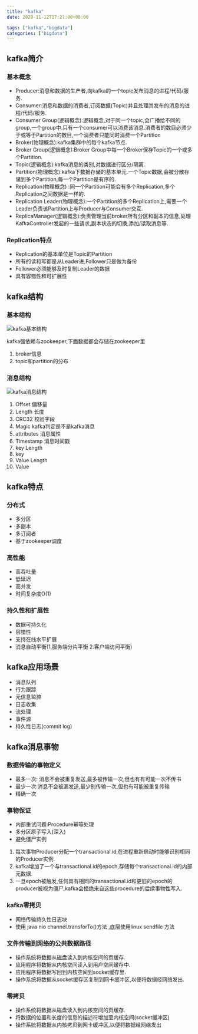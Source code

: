 ```yaml
---
title: "kafka"
date: 2020-11-12T17:27:00+08:00

tags: ["kafka","bigdata"]
categories: ["bigdata"]
---
```


## kafka简介

### 基本概念
- Producer:消息和数据的生产者,向kafka的一个topic发布消息的进程/代码/服务.
- Consumer:消息和数据的消费者,订阅数据(Topic)并且处理其发布的消息的进程/代码/服务.
- Consumer Group(逻辑概念):逻辑概念,对于同一个topic,会广播给不同的group,一个group中.只有一个consumer可以消费该消息.消费者的数目必须少于或等于Partition的数目,一个消费者只能同时消费一个Partition
- Broker(物理概念):kafka集群中的每个kafka节点.
- Broker Group(逻辑概念):Broker Group中每一个Broker保存Topic的一个或多个Partition.
- Topic(逻辑概念):kafka消息的类别,对数据进行区分/隔离.
- Partition(物理概念):kafka下数据存储的基本单元.一个Topic数据,会被分散存储到多个Partition,每一个Partition是有序的.
- Replication(物理概念) :同一个Partition可能会有多个Replication,多个Replication之间数据是一样的.
- Replication Leader(物理概念):一个Partition的多个Replication上,需要一个Leader负责该Partition上与Producer与Consumer交互.
- ReplicaManager(逻辑概念):负责管理当前broker所有分区和副本的信息,处理KafkaController发起的一些请求,副本状态的切换,添加/读取消息等.


### Replication特点
- Replication的基本单位是Topic的Partition
- 所有的读和写都是从Leader进,Follower只是做为备份
- Follower必须能够及时复制Leader的数据
- 具有容错性和可扩展性


## kafka结构

### 基本结构
![kafka基本结构](/img/bigdata/kafka/1.png)

kafka强依赖与zookeeper,下面数据都会存储在zookeeper里 
1. broker信息
2. topic和partition的分布

### 消息结构
![kafka消息结构](/img/bigdata/kafka/2.png)

1. Offset 偏移量
2. Length 长度
3. CRC32 校验字段 
4. Magic kafka判定是不是kafka消息
5. attributes 消息属性
6. Timestamp 消息时间戳
7. key Length
8. key
9. Value Length
10. Value

## kafka特点
### 分布式
- 多分区
- 多副本
- 多订阅者 
- 基于zookeeper调度

### 高性能
- 高吞吐量
- 低延迟
- 高并发
- 时间复杂度O(1)

### 持久性和扩展性
- 数据可持久化
- 容错性
- 支持在线水平扩展
- 消息自动平衡(1,服务端分片平衡 2.客户端访问平衡)

## kafka应用场景
- 消息队列
- 行为跟踪
- 元信息监控
- 日志收集 
- 流处理
- 事件源
- 持久性日志(commit log)

## kafka消息事物
### 数据传输的事物定义
- 最多一次: 消息不会被重复发送,最多被传输一次,但也有有可能一次不传书
- 最少一次:消息不会被漏发送,最少别传输一次,但也有可能被重复传输
- 精确一次

### 事物保证
- 内部重试问题:Procedure幂等处理
- 多分区原子写入(深入)
- 避免僵尸实例
1. 每次事物Producer分配一个transactional.id,在进程重新启动时能够识别相同的Producer实例.
2. kafka增加了一个与transactional.id的epoch,存储每个transactional.id的内部元数据.
3. 一旦epoch被触发,任何具有相同的transactional.id和更旧的epoch的producer被视为僵尸,kafka会拒绝来自这些procedure的后续事物性写入.

### kafka零拷贝
- 网络传输持久性日志块
- 使用 java nio channel.transforTo()方法 ,底层使用linux sendfile 方法

### 文件传输到网络的公共数据路径
- 操作系统将数据从磁盘读入到内核空间的页缓存.
- 应用程序将数据从内核空间读入到用户空间缓存中.
- 应用程序将数据写回到内核空间到socket缓存里.
- 操作系统将数据从socket缓存区复制到网卡缓冲区,以便将数据经网络发出.

### 零拷贝
- 操作系统将数据从磁盘读入到内核空间的页缓存.
- 将数据的位置和长度的信息的描述符增加至内核空间(socket缓冲区)
- 操作系统将数据从内核拷贝到网卡缓冲区,以便将数据经网络发出